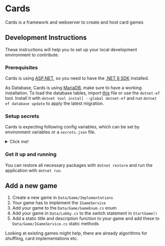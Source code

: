 # Cards

Cards is a framework and webserver to create and host card games

## Development Instructions

These instructions will help you to set up your local development environment to contribute.

### Prerequisites

Cards is using [ASP.NET](https://dotnet.microsoft.com/en-us/apps/aspnet), so you need to have
the [.NET 6 SDK](https://docs.microsoft.com/en-us/dotnet/core/install/) installed.

As Database, Cards is using [MariaDB](https://mariadb.org/), make sure to have a working installation. To load the
database tables, import [this](src/cards/db.sql) file or use the `dotnet-ef` tool. Install it
with `dotnet tool install --global dotnet-ef` and run `dotnet ef database update` to apply the latest migration.

### Setup secrets

Cards is expecting following config variables, which can be set by environment variables or a `secrets.json` file.
<details>
<summary>Click me!</summary>

```json
{
  "ConnectionStrings": {
    "DefaultConnection": "server=localhost;user=dbuser;password=password;database=cards"
  },
  "EmailSender": {
    "Host": "example.com",
    "Port": 587,
    "EnableSSL": true,
    "Username": "username",
    "Password": "password"
  }
}
```

</details>

### Get it up and running

You can restore all necessary packages with `dotnet restore` and run the application with `dotnet run`.

## Add a new game

1. Create a new game in `Data/Game/Implementations`
2. Your game has to implement the `IGameService`
3. Add your game to the `Data/Game/GameEnum.cs` enum
4. Add your game in `Data/Lobby.cs` to the switch statement in `StartGame()`
5. Add a static title and description function to your game and add these to `Data/Game/IGameService.cs` static methods

Looking at existing games might help, there are already algorithms for shuffling, card implementations etc.